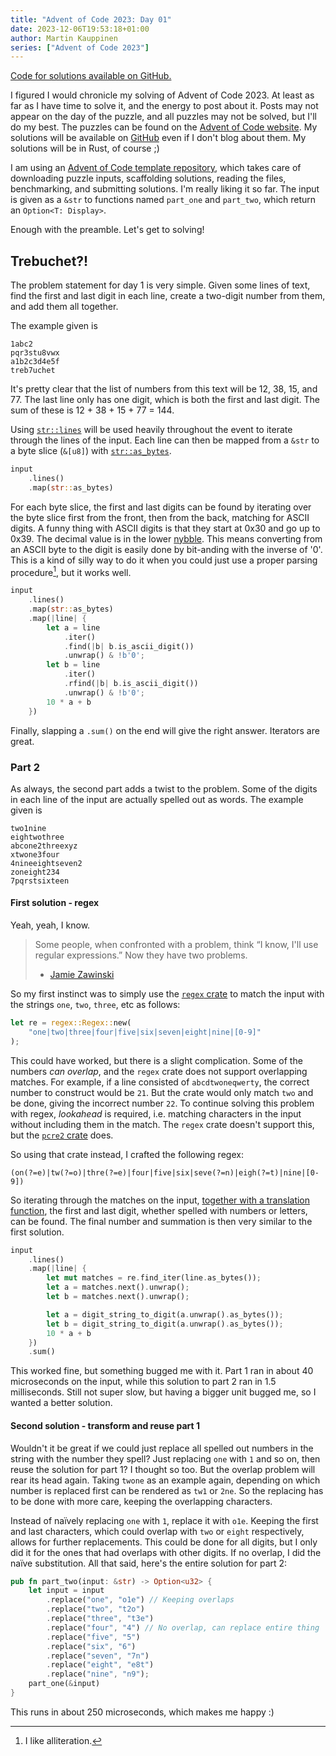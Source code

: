 ```yaml
---
title: "Advent of Code 2023: Day 01"
date: 2023-12-06T19:53:18+01:00
author: Martin Kauppinen
series: ["Advent of Code 2023"]
---
```


[Code for solutions available on GitHub.](https://github.com/martinkauppinen/aoc-2023/)

I figured I would chronicle my solving of Advent of Code 2023. At least as far
as I have time to solve it, and the energy to post about it. Posts may not
appear on the day of the puzzle, and all puzzles may not be solved, but I'll do
my best. The puzzles can be found on the [Advent of Code
website](https://adventofcode.com/2023). My solutions will be available on
[GitHub](https://github.com/martinkauppinen/aoc-2023) even if I don't blog about
them. My solutions will be in Rust, of course ;)

I am using an [Advent of Code template
repository](https://github.com/fspoettel/advent-of-code-rust), which takes care
of downloading puzzle inputs, scaffolding solutions, reading the files,
benchmarking, and submitting solutions. I'm really liking it so far. The input
is given as a `&str` to functions named `part_one` and `part_two`, which return
an `Option<T: Display>`.

Enough with the preamble. Let's get to solving!

## Trebuchet?!
The problem statement for day 1 is very simple. Given some lines of text, find
the first and last digit in each line, create a two-digit number from them, and
add them all together.

The example given is
```
1abc2
pqr3stu8vwx
a1b2c3d4e5f
treb7uchet
```
It's pretty clear that the list of numbers from this text will be 12, 38, 15,
and 77. The last line only has one digit, which is both the first and last
digit. The sum of these is 12 + 38 + 15 + 77 = 144.

Using
[`str::lines`](https://doc.rust-lang.org/std/primitive.str.html#method.lines)
will be used heavily throughout the event to iterate through the lines of the
input. Each line can then be mapped from a `&str` to a byte slice (`&[u8]`) with
[`str::as_bytes`](https://doc.rust-lang.org/std/primitive.str.html#method.as_bytes).
```rust
input
    .lines()
    .map(str::as_bytes)
```
For each byte slice, the first and last digits can be found by iterating over
the byte slice first from the front, then from the back, matching for ASCII
digits. A funny thing with ASCII digits is that they start at 0x30 and go up to
0x39. The decimal value is in the lower
[nybble](https://en.wikipedia.org/wiki/Nybble). This means converting from an
ASCII byte to the digit is easily done by bit-anding with the inverse of '0'.
This is a kind of silly way to do it when you could just use a proper parsing
procedure[^alliteration], but it works well.
[^alliteration]: I like alliteration.

```rust
input
    .lines()
    .map(str::as_bytes)
    .map(|line| {
        let a = line
            .iter()
            .find(|b| b.is_ascii_digit())
            .unwrap() & !b'0';
        let b = line
            .iter()
            .rfind(|b| b.is_ascii_digit())
            .unwrap() & !b'0';
        10 * a + b
    })
```
Finally, slapping a `.sum()` on the end will give the right answer. Iterators
are great.


### Part 2
As always, the second part adds a twist to the problem. Some of the digits in
each line of the input are actually spelled out as words. The example given is
```
two1nine
eightwothree
abcone2threexyz
xtwone3four
4nineeightseven2
zoneight234
7pqrstsixteen
```

#### First solution - regex
Yeah, yeah, I know.
> Some people, when confronted with a problem, think
> “I know, I'll use regular expressions.”   Now they have two problems. 
> - [Jamie Zawinski](http://regex.info/blog/2006-09-15/247)

So my first instinct was to simply use the [`regex` crate](https://crates.io/crates/regex)
to match the input with the strings `one`, `two`, `three`, etc as follows:
```rust
let re = regex::Regex::new(
    "one|two|three|four|five|six|seven|eight|nine|[0-9]"
);
```
This 
could have worked, but there is a slight complication. Some of the numbers _can
overlap_, and the `regex` crate does not support overlapping matches. For example, if a line consisted of
`abcdtwoneqwerty`, the correct number to construct would be `21`. But the crate
would only match `two` and be done, giving the incorrect number `22`. To continue solving this problem with regex, _lookahead_ is required, i.e. matching characters in the input without including them in the match. The `regex` crate doesn't support this, but the [`pcre2` crate](https://crates.io/crates/pcre2) does.

So using that crate instead, I crafted the following regex:
```
(on(?=e)|tw(?=o)|thre(?=e)|four|five|six|seve(?=n)|eigh(?=t)|nine|[0-9])
```
So iterating through the matches on the input, [together with a translation
function](https://github.com/martinkauppinen/aoc-2023/commit/982d2cdf3f4d06e88e8a5f2ba512b3f9f87fc2c6#diff-a0b7249b41e8d151bb973d8282e83c57423eca2f3524edfaf4664191bed72a8cR18-R31),
the first and last digit, whether spelled with numbers or letters, can be found.
The final number and summation is then very similar to the first solution.

```rust
input
    .lines()
    .map(|line| {
        let mut matches = re.find_iter(line.as_bytes());
        let a = matches.next().unwrap();
        let b = matches.next().unwrap();

        let a = digit_string_to_digit(a.unwrap().as_bytes());
        let b = digit_string_to_digit(a.unwrap().as_bytes());
        10 * a + b
    })
    .sum()
```

This worked fine, but something bugged me with it. Part 1 ran in about 40
microseconds on the input, while this solution to part 2 ran in 1.5
milliseconds. Still not super slow, but having a bigger unit bugged me, so I
wanted a better solution.

#### Second solution - transform and reuse part 1
Wouldn't it be great if we could just replace all spelled out numbers in the
string with the number they spell? Just replacing `one` with `1` and so on, then
reuse the solution for part 1? I thought so too. But the overlap problem will
rear its head again. Taking `twone` as an example again, depending on which
number is replaced first can be rendered as `tw1` or `2ne`. So the replacing has
to be done with more care, keeping the overlapping characters.

Instead of naïvely replacing `one` with `1`, replace it with `o1e`. Keeping the
first and last characters, which could overlap with `two` or `eight`
respectively, allows for further replacements. This could be done for all
digits, but I only did it for the ones that had overlaps with other digits. If
no overlap, I did the naïve substitution. All that said, here's the entire solution for part 2:


```rust
pub fn part_two(input: &str) -> Option<u32> {
    let input = input
        .replace("one", "o1e") // Keeping overlaps
        .replace("two", "t2o")
        .replace("three", "t3e")
        .replace("four", "4") // No overlap, can replace entire thing
        .replace("five", "5")
        .replace("six", "6")
        .replace("seven", "7n")
        .replace("eight", "e8t")
        .replace("nine", "n9");
    part_one(&input)
}
```
This runs in about 250 microseconds, which makes me happy :)